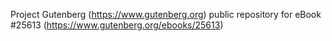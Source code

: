 Project Gutenberg (https://www.gutenberg.org) public repository for eBook #25613 (https://www.gutenberg.org/ebooks/25613)
